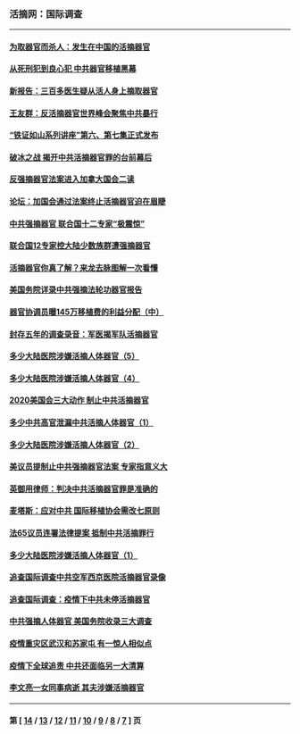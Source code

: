 ### 活摘网：国际调查
---
#### [为取器官而杀人：发生在中国的活摘器官](../../pages/nf5947/n13794731.md?11050430) 
#### [从死刑犯到良心犯 中共器官移植黑幕](../../pages/nf5947/n13764669.md?11050430) 
#### [新报告：三百多医生疑从活人身上摘取器官](../../pages/nf5947/n13703044.md?11050430) 
#### [王友群：反活摘器官世界峰会聚焦中共暴行](../../pages/nf5947/n13250738.md?11050430) 
#### [“铁证如山系列讲座”第六、第七集正式发布](../../pages/nf5947/n13106287.md?11050430) 
#### [破冰之战 揭开中共活摘器官罪的台前幕后](../../pages/nf5947/n13082457.md?11050430) 
#### [反强摘器官法案进入加拿大国会二读](../../pages/nf5947/n13033450.md?11050430) 
#### [论坛：加国会通过法案终止活摘器官迫在眉睫](../../pages/nf5947/n13029839.md?11050430) 
#### [中共强摘器官 联合国十二专家“极震惊”](../../pages/nf5947/n13024313.md?11050430) 
#### [联合国12专家控大陆少数族群遭强摘器官](../../pages/nf5947/n13023877.md?11050430) 
#### [活摘器官你真了解？来龙去脉图解一次看懂](../../pages/nf5947/n13013820.md?11050430) 
#### [美国务院详录中共强摘法轮功器官报告](../../pages/nf5947/n12944519.md?11050430) 
#### [器官协调员曝145万移植费的利益分配（中）](../../pages/nf5947/n12894547.md?11050430) 
#### [封存五年的调查录音：军医揭军队活摘器官](../../pages/nf5947/n12798692.md?11050430) 
#### [多少大陆医院涉嫌活摘人体器官（5）](../../pages/nf5947/n12768383.md?11050430) 
#### [多少大陆医院涉嫌活摘人体器官（4）](../../pages/nf5947/n12664434.md?11050430) 
#### [2020美国会三大动作 制止中共活摘器官](../../pages/nf5947/n12682004.md?11050430) 
#### [多少中共高官泄漏中共活摘人体器官（1）](../../pages/nf5947/n12671234.md?11050430) 
#### [多少大陆医院涉嫌活摘人体器官（2）](../../pages/nf5947/n12655589.md?11050430) 
#### [美议员提制止中共强摘器官法案 专家指意义大](../../pages/nf5947/n12630561.md?11050430) 
#### [英御用律师：判决中共活摘器官罪是准确的](../../pages/nf5947/n12580740.md?11050430) 
#### [麦塔斯：应对中共 国际移植协会需改七原则](../../pages/nf5947/n12514711.md?11050430) 
#### [法65议员连署法律提案 抵制中共活摘罪行](../../pages/nf5947/n12437047.md?11050430) 
#### [多少大陆医院涉嫌活摘人体器官（1）](../../pages/nf5947/n12414284.md?11050430) 
#### [追查国际调查中共空军西京医院活摘器官录像](../../pages/nf5947/n12348837.md?11050430) 
#### [追查国际调查：疫情下中共未停活摘器官](../../pages/nf5947/n12273415.md?11050430) 
#### [中共强摘人体器官 美国务院收录三大调查](../../pages/nf5947/n12181488.md?11050430) 
#### [疫情重灾区武汉和苏家屯 有一惊人相似点](../../pages/nf5947/n12150824.md?11050430) 
#### [疫情下全球追责 中共还面临另一大清算](../../pages/nf5947/n12070397.md?11050430) 
#### [李文亮一女同事病逝 其夫涉嫌活摘器官](../../pages/nf5947/n11957882.md?11050430) 

---
#### 第 [ [14](./14.md?11050430) / [13](./13.md?11050430) / [12](./12.md?11050430) / [11](./11.md?11050430) / [10](./10.md?11050430) / [9](./9.md?11050430) / [8](./8.md?11050430) / [7](./7.md?11050430) ] 页
